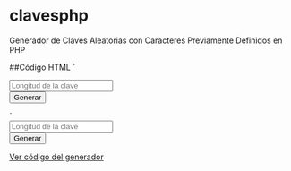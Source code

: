 # clavesphp
Generador de Claves Aleatorias con Caracteres Previamente Definidos en PHP

##Código HTML
`<form method="GET" action="generador.php">
	<input type="number" name="longitud" placeholder="Longitud de la clave"><br>
	<input type="submit" value="Generar">
</form>`
<form method="GET" action="generador.php">
	<input type="number" name="longitud" placeholder="Longitud de la clave"><br>
	<input type="submit" value="Generar">
</form>

[Ver código del generador](https://github.com/alejandroayalamx/clavesphp)
